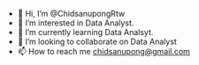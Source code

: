 - 👋 Hi, I’m @ChidsanupongRtw
- 👀 I’m interested in Data Analyst.
- 🌱 I’m currently learning Data Analsyt.
- 💞️ I’m looking to collaborate on Data Analyst
- 📫 How to reach me chidsanupong@gmail.com

<!---
ChidsanupongRtw/ChidsanupongRtw is a ✨ special ✨ repository because its `README.md` (this file) appears on your GitHub profile.
You can click the Preview link to take a look at your changes.
--->
